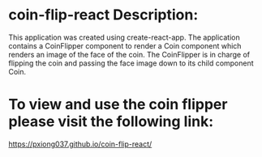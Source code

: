 # coin-flip-react Description:
This application was created using create-react-app. The application contains a CoinFlipper component to render a Coin component which renders an image of the face of the coin. The CoinFlipper is in charge of flipping the coin and passing the face image down to its child component Coin. 

# To view and use the coin flipper please visit the following link:
https://pxiong037.github.io/coin-flip-react/
